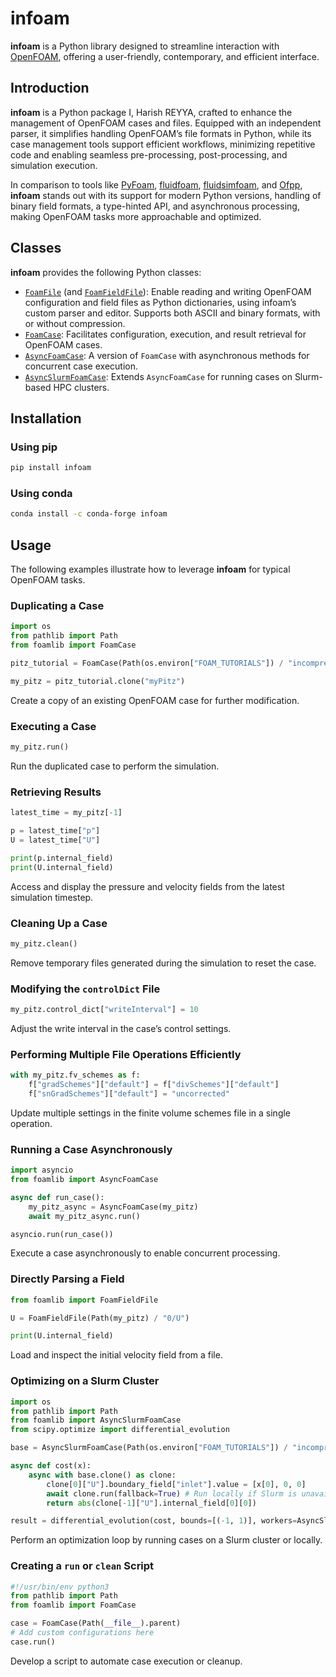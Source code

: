 # infoam

**infoam** is a Python library designed to streamline interaction with [OpenFOAM](https://www.openfoam.com), offering a user-friendly, contemporary, and efficient interface.

## Introduction

**infoam** is a Python package I, Harish REYYA, crafted to enhance the management of OpenFOAM cases and files. Equipped with an independent parser, it simplifies handling OpenFOAM’s file formats in Python, while its case management tools support efficient workflows, minimizing repetitive code and enabling seamless pre-processing, post-processing, and simulation execution.

In comparison to tools like [PyFoam](https://openfoamwiki.net/index.php/Contrib/PyFoam), [fluidfoam](https://github.com/fluiddyn/fluidfoam), [fluidsimfoam](https://foss.heptapod.net/fluiddyn/fluidsimfoam), and [Ofpp](https://github.com/xu-xianghua/ofpp), **infoam** stands out with its support for modern Python versions, handling of binary field formats, a type-hinted API, and asynchronous processing, making OpenFOAM tasks more approachable and optimized.

## Classes

**infoam** provides the following Python classes:

* [`FoamFile`](https://infoam-docs.readthedocs.io/en/stable/files.html#foamlib.FoamFile) (and [`FoamFieldFile`](https://infoam-docs.readthedocs.io/en/stable/files.html#foamlib.FoamFieldFile)): Enable reading and writing OpenFOAM configuration and field files as Python dictionaries, using infoam’s custom parser and editor. Supports both ASCII and binary formats, with or without compression.
* [`FoamCase`](https://infoam-docs.readthedocs.io/en/stable/cases.html#foamlib.FoamCase): Facilitates configuration, execution, and result retrieval for OpenFOAM cases.
* [`AsyncFoamCase`](https://infoam-docs.readthedocs.io/en/stable/cases.html#foamlib.AsyncFoamCase): A version of `FoamCase` with asynchronous methods for concurrent case execution.
* [`AsyncSlurmFoamCase`](https://infoam-docs.readthedocs.io/en/stable/cases.html#foamlib.AsyncSlurmFoamCase): Extends `AsyncFoamCase` for running cases on Slurm-based HPC clusters.

## Installation

### Using pip

```bash
pip install infoam
```

### Using conda

```bash
conda install -c conda-forge infoam
```

## Usage

The following examples illustrate how to leverage **infoam** for typical OpenFOAM tasks.

### Duplicating a Case

```python
import os
from pathlib import Path
from foamlib import FoamCase

pitz_tutorial = FoamCase(Path(os.environ["FOAM_TUTORIALS"]) / "incompressible/simpleFoam/pitzDaily")

my_pitz = pitz_tutorial.clone("myPitz")
```

Create a copy of an existing OpenFOAM case for further modification.

### Executing a Case

```python
my_pitz.run()
```

Run the duplicated case to perform the simulation.

### Retrieving Results

```python
latest_time = my_pitz[-1]

p = latest_time["p"]
U = latest_time["U"]

print(p.internal_field)
print(U.internal_field)
```

Access and display the pressure and velocity fields from the latest simulation timestep.

### Cleaning Up a Case

```python
my_pitz.clean()
```

Remove temporary files generated during the simulation to reset the case.

### Modifying the `controlDict` File

```python
my_pitz.control_dict["writeInterval"] = 10
```

Adjust the write interval in the case’s control settings.

### Performing Multiple File Operations Efficiently

```python
with my_pitz.fv_schemes as f:
    f["gradSchemes"]["default"] = f["divSchemes"]["default"]
    f["snGradSchemes"]["default"] = "uncorrected"
```

Update multiple settings in the finite volume schemes file in a single operation.

### Running a Case Asynchronously

```python
import asyncio
from foamlib import AsyncFoamCase

async def run_case():
    my_pitz_async = AsyncFoamCase(my_pitz)
    await my_pitz_async.run()

asyncio.run(run_case())
```

Execute a case asynchronously to enable concurrent processing.

### Directly Parsing a Field

```python
from foamlib import FoamFieldFile

U = FoamFieldFile(Path(my_pitz) / "0/U")

print(U.internal_field)
```

Load and inspect the initial velocity field from a file.

### Optimizing on a Slurm Cluster

```python
import os
from pathlib import Path
from foamlib import AsyncSlurmFoamCase
from scipy.optimize import differential_evolution

base = AsyncSlurmFoamCase(Path(os.environ["FOAM_TUTORIALS"]) / "incompressible/simpleFoam/pitzDaily")

async def cost(x):
    async with base.clone() as clone:
        clone[0]["U"].boundary_field["inlet"].value = [x[0], 0, 0]
        await clone.run(fallback=True) # Run locally if Slurm is unavailable
        return abs(clone[-1]["U"].internal_field[0][0])

result = differential_evolution(cost, bounds=[(-1, 1)], workers=AsyncSlurmFoamCase.map, polish=False)
```

Perform an optimization loop by running cases on a Slurm cluster or locally.

### Creating a `run` or `clean` Script

```python
#!/usr/bin/env python3
from pathlib import Path
from foamlib import FoamCase

case = FoamCase(Path(__file__).parent)
# Add custom configurations here
case.run()
```

Develop a script to automate case execution or cleanup.
